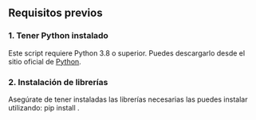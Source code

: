 ## Requisitos previos

### 1. Tener Python instalado
Este script requiere Python 3.8 o superior. Puedes descargarlo desde el sitio oficial de [Python](https://www.python.org/downloads/).

### 2. Instalación de librerías
Asegúrate de tener instaladas las librerías necesarias las puedes instalar utilizando: pip install <nombre>.
